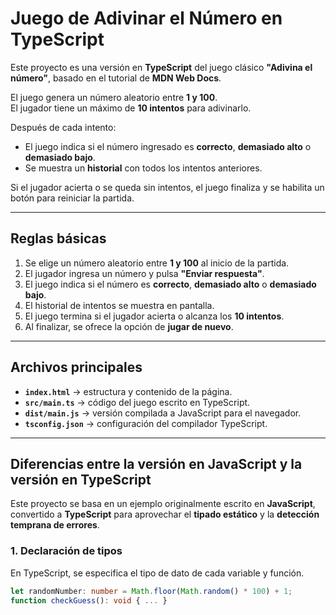 # Juego de Adivinar el Número en TypeScript

Este proyecto es una versión en **TypeScript** del juego clásico **"Adivina el número"**, basado en el tutorial de **MDN Web Docs**.

El juego genera un número aleatorio entre **1 y 100**.  
El jugador tiene un máximo de **10 intentos** para adivinarlo.  

Después de cada intento:
- El juego indica si el número ingresado es **correcto**, **demasiado alto** o **demasiado bajo**.
- Se muestra un **historial** con todos los intentos anteriores.  

Si el jugador acierta o se queda sin intentos, el juego finaliza y se habilita un botón para reiniciar la partida.

---

## Reglas básicas

1. Se elige un número aleatorio entre **1 y 100** al inicio de la partida.
2. El jugador ingresa un número y pulsa **"Enviar respuesta"**.
3. El juego indica si el número es **correcto**, **demasiado alto** o **demasiado bajo**.
4. El historial de intentos se muestra en pantalla.
5. El juego termina si el jugador acierta o alcanza los **10 intentos**.
6. Al finalizar, se ofrece la opción de **jugar de nuevo**.

---

## Archivos principales

- **`index.html`** → estructura y contenido de la página.
- **`src/main.ts`** → código del juego escrito en TypeScript.
- **`dist/main.js`** → versión compilada a JavaScript para el navegador.
- **`tsconfig.json`** → configuración del compilador TypeScript.

---

## Diferencias entre la versión en JavaScript y la versión en TypeScript

Este proyecto se basa en un ejemplo originalmente escrito en **JavaScript**, convertido a **TypeScript** para aprovechar el **tipado estático** y la **detección temprana de errores**.

### 1. **Declaración de tipos**
En TypeScript, se especifica el tipo de dato de cada variable y función.

```ts
let randomNumber: number = Math.floor(Math.random() * 100) + 1;
function checkGuess(): void { ... }

